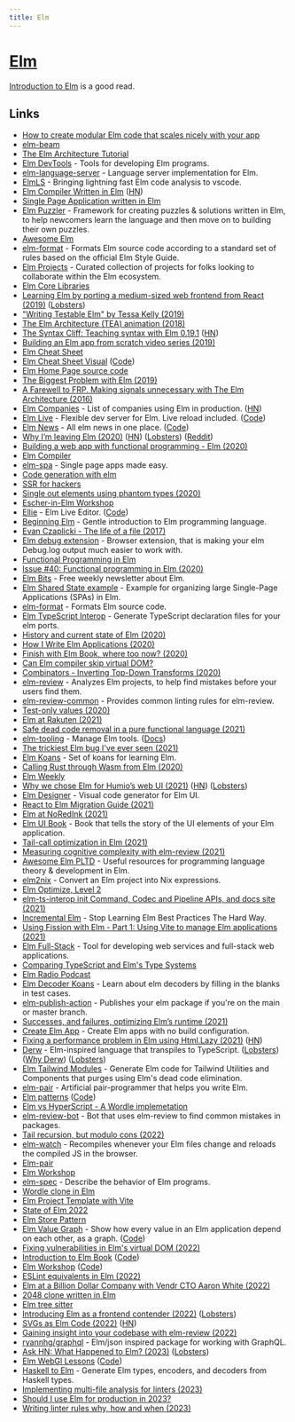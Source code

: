 ```yaml
---
title: Elm
---
```


# [Elm](https://elm-lang.org/)

[Introduction to Elm](https://guide.elm-lang.org/) is a good read.

## Links

- [How to create modular Elm code that scales nicely with your app](https://github.com/evancz/elm-architecture-tutorial)
- [elm-beam](https://kofi.sexy/blog/elm-beam)
- [The Elm Architecture Tutorial](https://github.com/evancz/elm-architecture-tutorial/)
- [Elm DevTools](https://github.com/opvasger/elm-devtools) - Tools for developing Elm programs.
- [elm-language-server](https://github.com/elm-tooling/elm-language-server) - Language server implementation for Elm.
- [ElmLS](https://github.com/elm-tooling/elm-language-client-vscode) - Bringing lightning fast Elm code analysis to vscode.
- [Elm Compiler Written in Elm](https://github.com/elm-in-elm/compiler) ([HN](https://news.ycombinator.com/item?id=27808306))
- [Single Page Application written in Elm](https://github.com/rtfeldman/elm-spa-example)
- [Elm Puzzler](https://github.com/jwbrew/elm-puzzler) - Framework for creating puzzles & solutions written in Elm, to help newcomers learn the language and then move on to building their own puzzles.
- [Awesome Elm](https://github.com/sporto/awesome-elm)
- [elm-format](https://github.com/avh4/elm-format) - Formats Elm source code according to a standard set of rules based on the official Elm Style Guide.
- [Elm Projects](https://github.com/elm/projects) - Curated collection of projects for folks looking to collaborate within the Elm ecosystem.
- [Elm Core Libraries](https://github.com/elm/core)
- [Learning Elm by porting a medium-sized web frontend from React (2019)](https://benhoyt.com/writings/learning-elm/) ([Lobsters](https://lobste.rs/s/3tnrdv/learning_elm_by_porting_medium_sized_web))
- ["Writing Testable Elm" by Tessa Kelly (2019)](https://www.youtube.com/watch?v=rIxCwPPA-D8)
- [The Elm Architecture (TEA) animation (2018)](https://medium.com/@l.mugnaini/the-elm-architecture-tea-animation-3efc555e8faf)
- [The Syntax Cliff: Teaching syntax with Elm 0.19.1](https://elm-lang.org/news/the-syntax-cliff) ([HN](https://news.ycombinator.com/item?id=21312109))
- [Building an Elm app from scratch video series (2019)](https://www.youtube.com/watch?v=-1ZA3G9k0Rw&list=PLGDf0elkI13EJ55MbwZd98scG7BKl_n-j)
- [Elm Cheat Sheet](https://github.com/izdi/elm-cheat-sheet)
- [Elm Cheat Sheet Visual](https://lucamug.github.io/elm-cheat-sheet/) ([Code](https://github.com/lucamug/elm-cheat-sheet))
- [Elm Home Page source code](https://github.com/elm/elm-lang.org)
- [The Biggest Problem with Elm (2019)](https://medium.com/@cscalfani/the-biggest-problem-with-elm-4faecaa58b77)
- [A Farewell to FRP. Making signals unnecessary with The Elm Architecture (2016)](https://elm-lang.org/news/farewell-to-frp)
- [Elm Companies](https://github.com/jah2488/elm-companies) - List of companies using Elm in production. ([HN](https://news.ycombinator.com/item?id=22244086))
- [Elm Live](https://www.elm-live.com/) - Flexible dev server for Elm. Live reload included. ([Code](https://github.com/wking-io/elm-live))
- [Elm News](https://elm-news.com/) - All elm news in one place. ([Code](https://github.com/oakesja/elm-news))
- [Why I’m leaving Elm (2020)](https://lukeplant.me.uk/blog/posts/why-im-leaving-elm/) ([HN](https://news.ycombinator.com/item?id=22821447)) ([Lobsters](https://lobste.rs/s/bgs2z4/why_i_m_leaving_elm)) ([Reddit](https://www.reddit.com/r/elm/comments/fxui3o/why_im_leaving_elm/))
- [Building a web app with functional programming - Elm (2020)](https://blog.patchgirl.io/elm/2020/03/02/elm-part-I.html)
- [Elm Compiler](https://github.com/elm/compiler)
- [elm-spa](https://github.com/ryannhg/elm-spa) - Single page apps made easy.
- [Code generation with elm](https://rhg.dev/posts/code-generation/)
- [SSR for hackers](https://rhg.dev/posts/ssr-for-hackers/)
- [Single out elements using phantom types (2020)](https://jfmengels.net/single-out-elements-using-phantom-types/)
- [Escher-in-Elm Workshop](https://github.com/einarwh/escher-workshop)
- [Ellie](https://ellie-app.com/) - Elm Live Editor. ([Code](https://github.com/ellie-app/ellie))
- [Beginning Elm](https://elmprogramming.com/) - Gentle introduction to Elm programming language.
- [Evan Czaplicki - The life of a file (2017)](https://www.youtube.com/watch?v=XpDsk374LDE)
- [Elm debug extension](https://github.com/kraklin/elm-debug-extension) - Browser extension, that is making your elm Debug.log output much easier to work with.
- [Functional Programming in Elm](https://functional-programming-in-elm.netlify.app/)
- [Issue #40: Functional programming in Elm (2020)](https://elmbits.com/issue-40-functional-programming/)
- [Elm Bits](https://elmbits.com/) - Free weekly newsletter about Elm.
- [Elm Shared State example](https://github.com/ohanhi/elm-shared-state) - Example for organizing large Single-Page Applications (SPAs) in Elm.
- [elm-format](https://github.com/avh4/elm-format) - Formats Elm source code.
- [Elm TypeScript Interop](https://github.com/dillonkearns/elm-typescript-interop) - Generate TypeScript declaration files for your elm ports.
- [History and current state of Elm (2020)](https://www.youtube.com/watch?v=vHI7XlgmYCg)
- [How I Write Elm Applications (2020)](https://jezenthomas.com/how-i-write-elm-applications/)
- [Finish with Elm Book, where too now? (2020)](https://discourse.elm-lang.org/t/finish-with-elm-book-where-too-now/6540)
- [Can Elm compiler skip virtual DOM?](https://discourse.elm-lang.org/t/can-the-compiler-skip-virtual-dom/6300/)
- [Combinators - Inverting Top-Down Transforms (2020)](https://functional.christmas/2020/10)
- [elm-review](https://github.com/jfmengels/elm-review) - Analyzes Elm projects, to help find mistakes before your users find them.
- [elm-review-common](https://github.com/jfmengels/elm-review-common) - Provides common linting rules for elm-review.
- [Test-only values (2020)](https://jfmengels.net/test-only-values/)
- [Elm at Rakuten (2021)](https://dev.to/lucamug/elm-6m8)
- [Safe dead code removal in a pure functional language (2021)](https://jfmengels.net/safe-dead-code-removal/)
- [elm-tooling](https://github.com/elm-tooling/elm-tooling-cli) - Manage Elm tools. ([Docs](https://elm-tooling.github.io/elm-tooling-cli/))
- [The trickiest Elm bug I've ever seen (2021)](https://blog.realkinetic.com/the-trickiest-elm-bug-ive-ever-seen-988aff6cbbd7)
- [Elm Koans](https://github.com/robertjlooby/elm-koans) - Set of koans for learning Elm.
- [Calling Rust through Wasm from Elm (2020)](https://vleue.com/2020/07/wasm-elm/)
- [Elm Weekly](http://www.elmweekly.nl/)
- [Why we chose Elm for Humio’s web UI (2021)](https://www.humio.com/whats-new/blog/why-we-chose-elm-for-humio-s-web-ui) ([HN](https://news.ycombinator.com/item?id=26860919)) ([Lobsters](https://lobste.rs/s/cuxhio/why_we_chose_elm_for_humio_s_web_ui))
- [Elm Designer](https://github.com/passiomatic/elm-designer) - Visual code generator for Elm UI.
- [React to Elm Migration Guide (2021)](https://dev.to/jesterxl/react-to-elm-migration-guide-30np)
- [Elm at NoRedInk (2021)](https://juliu.is/elm-at-noredink/)
- [Elm UI Book](https://github.com/dtwrks/elm-ui-book) - Book that tells the story of the UI elements of your Elm application.
- [Tail-call optimization in Elm (2021)](https://jfmengels.net/tail-call-optimization/)
- [Measuring cognitive complexity with elm-review (2021)](https://jfmengels.net/cognitive-complexity/)
- [Awesome Elm PLTD](https://github.com/pd-andy/awesome-elm-pltd) - Useful resources for programming language theory & development in Elm.
- [elm2nix](https://github.com/cachix/elm2nix) - Convert an Elm project into Nix expressions.
- [Elm Optimize, Level 2](https://github.com/mdgriffith/elm-optimize-level-2)
- [elm-ts-interop init Command, Codec and Pipeline APIs, and docs site (2021)](https://incrementalelm.com/elm-ts-interop-improvements/)
- [Incremental Elm](https://incrementalelm.com/) - Stop Learning Elm Best Practices The Hard Way.
- [Using Fission with Elm - Part 1: Using Vite to manage Elm applications (2021)](https://dev.to/xeticode/using-fission-with-elm-part-1-using-vite-to-manage-elm-applications-4ahk)
- [Elm Full-Stack](https://github.com/elm-fullstack/elm-fullstack) - Tool for developing web services and full-stack web applications.
- [Comparing TypeScript and Elm's Type Systems](https://elm-radio.com/episode/ts-and-elm-type-systems/)
- [Elm Radio Podcast](https://elm-radio.com/)
- [Elm Decoder Koans](https://github.com/dillonkearns/elm-decoder-koans) - Learn about elm decoders by filling in the blanks in test cases.
- [elm-publish-action](https://github.com/dillonkearns/elm-publish-action) - Publishes your elm package if you're on the main or master branch.
- [Successes, and failures, optimizing Elm’s runtime (2021)](https://blogg.bekk.no/successes-and-failures-in-optimizing-elms-runtime-performance-c8dc88f4e623)
- [Create Elm App](https://github.com/halfzebra/create-elm-app) - Create Elm apps with no build configuration.
- [Fixing a performance problem in Elm using Html.Lazy (2021)](https://blogg.bekk.no/fixing-a-performance-problem-in-elm-using-html-lazy-c4298b72500d) ([HN](https://news.ycombinator.com/item?id=29539453))
- [Derw](https://github.com/eeue56/derw) - Elm-inspired language that transpiles to TypeScript. ([Lobsters](https://lobste.rs/s/ypvv4c/derw_elm_inspired_language_transpiles)) ([Why Derw](https://derw.substack.com/p/why-derw-an-elm-like-language-that)) ([Lobsters](https://lobste.rs/s/lxpjpd/why_derw_elm_like_language_compiles))
- [Elm Tailwind Modules](https://github.com/matheus23/elm-tailwind-modules) - Generate Elm code for Tailwind Utilities and Components that purges using Elm's dead code elimination.
- [elm-pair](https://github.com/jwoudenberg/elm-pair) - Artificial pair-programmer that helps you write Elm.
- [Elm patterns](http://sporto.github.io/elm-patterns/) ([Code](https://github.com/sporto/elm-patterns))
- [Elm vs HyperScript - A Wordle implemetation](https://dev.to/lucamug/elm-vs-hyperscript-2m3m)
- [elm-review-bot](https://github.com/MartinSStewart/elm-review-bot) - Bot that uses elm-review to find common mistakes in packages.
- [Tail recursion, but modulo cons (2022)](https://jfmengels.net/modulo-cons/)
- [elm-watch](https://github.com/lydell/elm-watch) - Recompiles whenever your Elm files change and reloads the compiled JS in the browser.
- [Elm-pair](https://elm-pair.com/)
- [Elm Workshop](https://github.com/jgrenat/elm-workshop)
- [elm-spec](https://github.com/brian-watkins/elm-spec) - Describe the behavior of Elm programs.
- [Wordle clone in Elm](https://github.com/andimiller/haskle)
- [Elm Project Template with Vite](https://github.com/duncanmalashock/elm-project-template)
- [State of Elm 2022](https://state-of-elm.lamdera.app/)
- [Elm Store Pattern](https://github.com/Janiczek/elm-store-pattern)
- [Elm Value Graph](https://lydell.github.io/elm-value-graph/) - Show how every value in an Elm application depend on each other, as a graph. ([Code](https://github.com/lydell/elm-value-graph))
- [Fixing vulnerabilities in Elm's virtual DOM (2022)](https://jfmengels.net/virtual-dom-security-patch/)
- [Introduction to Elm Book](https://guide.elm-lang.org/) ([Code](https://github.com/evancz/guide.elm-lang.org))
- [Elm Workshop](https://sporto.github.io/elm-workshop/) ([Code](https://github.com/sporto/elm-workshop))
- [ESLint equivalents in Elm (2022)](https://elmcraft.org/compare/javascript/eslint/)
- [Elm at a Billion Dollar Company with Vendr CTO Aaron White (2022)](https://elm-radio.com/episode/elm-at-a-billion-dollar-company/)
- [2048 clone written in Elm](https://github.com/dwayne/elm-2048)
- [Elm tree sitter](https://github.com/elm-tooling/tree-sitter-elm)
- [Introducing Elm as a frontend contender (2022)](https://nais.io/blog/posts/elm/) ([Lobsters](https://lobste.rs/s/rkgbnt/introducing_elm_as_frontend_contender))
- [SVGs as Elm Code (2022)](https://blog.noredink.com/post/699829728548372480/svgs-as-elm-code) ([HN](https://news.ycombinator.com/item?id=33444832))
- [Gaining insight into your codebase with elm-review (2022)](https://jfmengels.net/elm-review-insights/)
- [ryannhg/graphql](https://github.com/ryannhg/graphql) - Elm/json inspired package for working with GraphQL.
- [Ask HN: What Happened to Elm? (2023)](https://news.ycombinator.com/item?id=34746161) ([Lobsters](https://lobste.rs/s/ftqp21/whatever_happened_elm_anyway))
- [Elm WebGl Lessons](https://nacmartin.github.io/elm-webgl-lessons/) ([Code](https://github.com/nacmartin/elm-webgl-lessons))
- [Haskell to Elm](https://github.com/folq/haskell-to-elm) - Generate Elm types, encoders, and decoders from Haskell types.
- [Implementing multi-file analysis for linters (2023)](https://jfmengels.net/multi-file-analysis/)
- [Should I use Elm for production in 2023?](https://www.reddit.com/r/elm/comments/12961nu/should_i_use_elm_for_production_in_2023/)
- [Writing linter rules why, how and when (2023)](https://www.youtube.com/watch?v=zY1xDjGE7DU)
